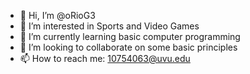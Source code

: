 - 👋 Hi, I’m @oRioG3
- 👀 I’m interested in Sports and Video Games
- 🌱 I’m currently learning basic computer programming
- 💞️ I’m looking to collaborate on some basic principles
- 📫 How to reach me: 10754063@uvu.edu

<!---
oRioG3/oRioG3 is a ✨ special ✨ repository because its `README.md` (this file) appears on your GitHub profile.
You can click the Preview link to take a look at your changes.
--->
